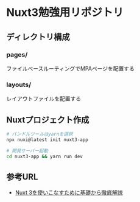 # Nuxt3勉強用リポジトリ


## ディレクトリ構成

### pages/

ファイルベースルーティングでMPAページを配置する

### layouts/

レイアウトファイルを配置する


## Nuxtプロジェクト作成

```bash
# バンドルツールはyarnを選択
npx nuxi@latest init nuxt3-app

# 開発サーバー起動
cd nuxt3-app && yarn run dev
```


## 参考URL

- [Nuxt 3を使いこなすために基礎から徹底解説](https://reffect.co.jp/vue/nuxt3)

